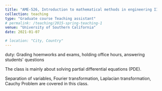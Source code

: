 ```yaml
---
title: "AME-526, Introduction to mathematical methods in engineering II"
collection: teaching
type: "Graduate course Teaching assistant"
# permalink: /teaching/2015-spring-teaching-1
venue: "University of Southern California"
date: 2021-01-07

# location: "City, Country"
---
```

duty: Grading hoemworks and exams, holding office hours, answering students' questions

The class is mainly about solving partial differential equations (PDE). 

Separation of variables, Fourier transformation, Laplacian transformation, Cauchy Problem are covered in this class.


<!-- This is a description of a teaching experience. You can use markdown like any other post. -->

<!-- Heading 1
======

Heading 2
======

Heading 3
====== -->

